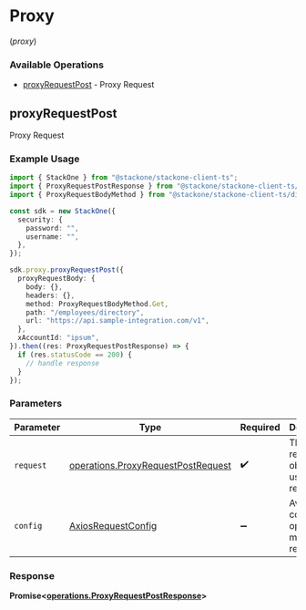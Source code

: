# Proxy
(*proxy*)

### Available Operations

* [proxyRequestPost](#proxyrequestpost) - Proxy Request

## proxyRequestPost

Proxy Request

### Example Usage

```typescript
import { StackOne } from "@stackone/stackone-client-ts";
import { ProxyRequestPostResponse } from "@stackone/stackone-client-ts/dist/sdk/models/operations";
import { ProxyRequestBodyMethod } from "@stackone/stackone-client-ts/dist/sdk/models/shared";

const sdk = new StackOne({
  security: {
    password: "",
    username: "",
  },
});

sdk.proxy.proxyRequestPost({
  proxyRequestBody: {
    body: {},
    headers: {},
    method: ProxyRequestBodyMethod.Get,
    path: "/employees/directory",
    url: "https://api.sample-integration.com/v1",
  },
  xAccountId: "ipsum",
}).then((res: ProxyRequestPostResponse) => {
  if (res.statusCode == 200) {
    // handle response
  }
});
```

### Parameters

| Parameter                                                                                | Type                                                                                     | Required                                                                                 | Description                                                                              |
| ---------------------------------------------------------------------------------------- | ---------------------------------------------------------------------------------------- | ---------------------------------------------------------------------------------------- | ---------------------------------------------------------------------------------------- |
| `request`                                                                                | [operations.ProxyRequestPostRequest](../../models/operations/proxyrequestpostrequest.md) | :heavy_check_mark:                                                                       | The request object to use for the request.                                               |
| `config`                                                                                 | [AxiosRequestConfig](https://axios-http.com/docs/req_config)                             | :heavy_minus_sign:                                                                       | Available config options for making requests.                                            |


### Response

**Promise<[operations.ProxyRequestPostResponse](../../models/operations/proxyrequestpostresponse.md)>**


